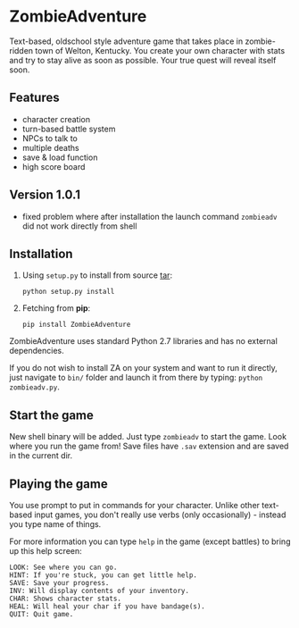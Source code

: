 # ZombieAdventure

Text-based, oldschool style adventure game that takes place in zombie-ridden town of Welton, Kentucky. You create your own character with stats and try to stay alive as soon as possible. Your true quest will reveal itself soon.


## Features

- character creation
- turn-based battle system
- NPCs to talk to
- multiple deaths
- save & load function
- high score board


## Version 1.0.1

- fixed problem where after installation the launch command `zombieadv` did not work directly from shell


## Installation

1. Using `setup.py` to install from source [tar](https://pypi.python.org/packages/source/Z/ZombieAdventure/ZombieAdventure-1.0.1.tar.gz#md5=29a7092a90fc591096279b9e83fb8408):

	`python setup.py install`

2. Fetching from __pip__:

	`pip install ZombieAdventure`

ZombieAdventure uses standard Python 2.7 libraries and has no external dependencies.

If you do not wish to install ZA on your system and want to run it directly, just navigate to `bin/` folder and launch it from there by typing: `python zombieadv.py`.


## Start the game

New shell binary will be added. Just type `zombieadv` to start the game.
Look where you run the game from! Save files have `.sav` extension and are saved in the current dir.


## Playing the game

You use prompt to put in commands for your character. Unlike other text-based input games, you don't really use verbs (only occasionally) - instead you type name of things.

For more information you can type `help` in the game (except battles) to bring up this help screen:

	LOOK: See where you can go.
	HINT: If you're stuck, you can get little help.
	SAVE: Save your progress.
	INV: Will display contents of your inventory.
	CHAR: Shows character stats.
	HEAL: Will heal your char if you have bandage(s).
	QUIT: Quit game.
